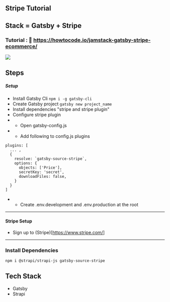 ## Stripe Tutorial

## Stack = Gatsby + Stripe

### Tutorial : :link: https://howtocode.io/jamstack-gatsby-stripe-ecommerce/

<img src='./home.png'>

## Steps

##### Setup

- Install Gatsby Cli `npm i -g gatsby-cli`
- Create Gatsby project `gatsby new project_name`
- Install dependencies "stripe and stripe plugin"
- Configure stripe plugin
- - Open gatsby-config.js
- - Add following to config.js plugins

```
plugins: [
  ... ,
  {
    resolve: `gatsby-source-stripe`,
    options: {
      objects: ['Price'],
      secretKey: 'secret',
      downloadFiles: false,
    }
  }
]
```

- - Create .env.development and .env.production at the root

---

#### Stripe Setup

- Sign up to (Stripe)[https://www.stripe.com/]

---

### Install Dependencies

```
npm i @strapi/strapi-js gatsby-source-stripe
```

## Tech Stack

- Gatsby
- Strapi

